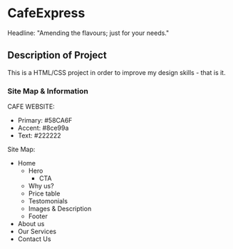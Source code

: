 # CafeExpress
Headline: "Amending the flavours; just for your needs."

## Description of Project
This is a HTML/CSS project in order to improve my design skills - that is it.

### Site Map & Information
CAFE WEBSITE:
- Primary: #58CA6F
- Accent: #8ce99a
- Text: #222222


Site Map:
- Home
  - Hero
    - CTA
  - Why us?
  - Price table
  - Testomonials
  - Images & Description
  - Footer
- About us
- Our Services
- Contact Us